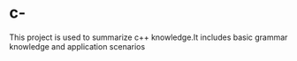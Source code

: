 # c-
This project is used to summarize c++ knowledge.It includes basic grammar knowledge and application scenarios
